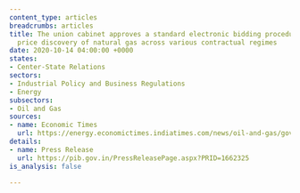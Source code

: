 ```yaml
---
content_type: articles
breadcrumbs: articles
title: The union cabinet approves a standard electronic bidding procedure for market-based
  price discovery of natural gas across various contractual regimes
date: 2020-10-14 04:00:00 +0000
states:
- Center-State Relations
sectors:
- Industrial Policy and Business Regulations
- Energy
subsectors:
- Oil and Gas
sources:
- name: Economic Times
  url: https://energy.economictimes.indiatimes.com/news/oil-and-gas/govt-puts-gas-under-standard-bidding-route-for-transparent-price-discovery-ld/78545114
details:
- name: Press Release
  url: https://pib.gov.in/PressReleasePage.aspx?PRID=1662325
is_analysis: false

---
```

